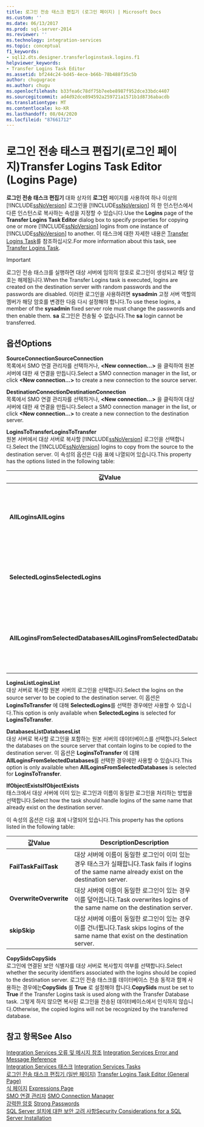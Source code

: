 ```yaml
---
title: 로그인 전송 태스크 편집기 (로그인 페이지) | Microsoft Docs
ms.custom: ''
ms.date: 06/13/2017
ms.prod: sql-server-2014
ms.reviewer: ''
ms.technology: integration-services
ms.topic: conceptual
f1_keywords:
- sql12.dts.designer.transferloginstask.logins.f1
helpviewer_keywords:
- Transfer Logins Task Editor
ms.assetid: bf244c24-bd45-4ece-b66b-78b488f35c5b
author: chugugrace
ms.author: chugu
ms.openlocfilehash: b33fea6c78df75b7eebe8987f952dce33bdc4407
ms.sourcegitcommit: ad4d92dce894592a259721a1571b1d8736abacdb
ms.translationtype: MT
ms.contentlocale: ko-KR
ms.lasthandoff: 08/04/2020
ms.locfileid: "87661712"
---
```

# <a name="transfer-logins-task-editor-logins-page"></a><span data-ttu-id="f71be-102">로그인 전송 태스크 편집기(로그인 페이지)</span><span class="sxs-lookup"><span data-stu-id="f71be-102">Transfer Logins Task Editor (Logins Page)</span></span>
  <span data-ttu-id="f71be-103">**로그인 전송 태스크 편집기** 대화 상자의 **로그인** 페이지를 사용하여 하나 이상의 [!INCLUDE[ssNoVersion](../includes/ssnoversion-md.md)] 로그인을 [!INCLUDE[ssNoVersion](../includes/ssnoversion-md.md)] 의 한 인스턴스에서 다른 인스턴스로 복사하는 속성을 지정할 수 있습니다.</span><span class="sxs-lookup"><span data-stu-id="f71be-103">Use the **Logins** page of the **Transfer Logins Task Editor** dialog box to specify properties for copying one or more [!INCLUDE[ssNoVersion](../includes/ssnoversion-md.md)] logins from one instance of [!INCLUDE[ssNoVersion](../includes/ssnoversion-md.md)] to another.</span></span> <span data-ttu-id="f71be-104">이 태스크에 대한 자세한 내용은 [Transfer Logins Task](control-flow/transfer-logins-task.md)를 참조하십시오.</span><span class="sxs-lookup"><span data-stu-id="f71be-104">For more information about this task, see [Transfer Logins Task](control-flow/transfer-logins-task.md).</span></span>  
  
> [!IMPORTANT]  
>  <span data-ttu-id="f71be-105">로그인 전송 태스크를 실행하면 대상 서버에 임의의 암호로 로그인이 생성되고 해당 암호는 해제됩니다.</span><span class="sxs-lookup"><span data-stu-id="f71be-105">When the Transfer Logins task is executed, logins are created on the destination server with random passwords and the passwords are disabled.</span></span> <span data-ttu-id="f71be-106">이러한 로그인을 사용하려면 **sysadmin** 고정 서버 역할의 멤버가 해당 암호를 변경한 다음 다시 설정해야 합니다.</span><span class="sxs-lookup"><span data-stu-id="f71be-106">To use these logins, a member of the **sysadmin** fixed server role must change the passwords and then enable them.</span></span> <span data-ttu-id="f71be-107">**sa** 로그인은 전송될 수 없습니다.</span><span class="sxs-lookup"><span data-stu-id="f71be-107">The **sa** login cannot be transferred.</span></span>  
  
## <a name="options"></a><span data-ttu-id="f71be-108">옵션</span><span class="sxs-lookup"><span data-stu-id="f71be-108">Options</span></span>  
 <span data-ttu-id="f71be-109">**SourceConnection**</span><span class="sxs-lookup"><span data-stu-id="f71be-109">**SourceConnection**</span></span>  
 <span data-ttu-id="f71be-110">목록에서 SMO 연결 관리자를 선택하거나, **\<New connection...>** 을 클릭하여 원본 서버에 대한 새 연결을 만듭니다.</span><span class="sxs-lookup"><span data-stu-id="f71be-110">Select a SMO connection manager in the list, or click **\<New connection...>** to create a new connection to the source server.</span></span>  
  
 <span data-ttu-id="f71be-111">**DestinationConnection**</span><span class="sxs-lookup"><span data-stu-id="f71be-111">**DestinationConnection**</span></span>  
 <span data-ttu-id="f71be-112">목록에서 SMO 연결 관리자를 선택하거나, **\<New connection...>** 을 클릭하여 대상 서버에 대한 새 연결을 만듭니다.</span><span class="sxs-lookup"><span data-stu-id="f71be-112">Select a SMO connection manager in the list, or click **\<New connection...>** to create a new connection to the destination server.</span></span>  
  
 <span data-ttu-id="f71be-113">**LoginsToTransfer**</span><span class="sxs-lookup"><span data-stu-id="f71be-113">**LoginsToTransfer**</span></span>  
 <span data-ttu-id="f71be-114">원본 서버에서 대상 서버로 복사할 [!INCLUDE[ssNoVersion](../includes/ssnoversion-md.md)] 로그인을 선택합니다.</span><span class="sxs-lookup"><span data-stu-id="f71be-114">Select the [!INCLUDE[ssNoVersion](../includes/ssnoversion-md.md)] logins to copy from the source to the destination server.</span></span> <span data-ttu-id="f71be-115">이 속성의 옵션은 다음 표에 나열되어 있습니다.</span><span class="sxs-lookup"><span data-stu-id="f71be-115">This property has the options listed in the following table:</span></span>  
  
|<span data-ttu-id="f71be-116">값</span><span class="sxs-lookup"><span data-stu-id="f71be-116">Value</span></span>|<span data-ttu-id="f71be-117">Description</span><span class="sxs-lookup"><span data-stu-id="f71be-117">Description</span></span>|  
|-----------|-----------------|  
|<span data-ttu-id="f71be-118">**AllLogins**</span><span class="sxs-lookup"><span data-stu-id="f71be-118">**AllLogins**</span></span>|<span data-ttu-id="f71be-119">원본 서버의 모든 [!INCLUDE[ssNoVersion](../includes/ssnoversion-md.md)] 로그인이 대상 서버로 복사됩니다.</span><span class="sxs-lookup"><span data-stu-id="f71be-119">All [!INCLUDE[ssNoVersion](../includes/ssnoversion-md.md)] logins on the source server will be copied to the destination server.</span></span>|  
|<span data-ttu-id="f71be-120">**SelectedLogins**</span><span class="sxs-lookup"><span data-stu-id="f71be-120">**SelectedLogins**</span></span>|<span data-ttu-id="f71be-121">**LoginsList** 로 지정된 로그인만 대상 서버로 복사됩니다.</span><span class="sxs-lookup"><span data-stu-id="f71be-121">Only logins specified with **LoginsList** will be copied to the destination server.</span></span>|  
|<span data-ttu-id="f71be-122">**AllLoginsFromSelectedDatabases**</span><span class="sxs-lookup"><span data-stu-id="f71be-122">**AllLoginsFromSelectedDatabases**</span></span>|<span data-ttu-id="f71be-123">**DatabasesList** 로 지정된 데이터베이스의 모든 로그인이 대상 서버로 복사됩니다.</span><span class="sxs-lookup"><span data-stu-id="f71be-123">All logins from the databases specified with **DatabasesList** will be copied to the destination server.</span></span>|  
  
 <span data-ttu-id="f71be-124">**LoginsList**</span><span class="sxs-lookup"><span data-stu-id="f71be-124">**LoginsList**</span></span>  
 <span data-ttu-id="f71be-125">대상 서버로 복사할 원본 서버의 로그인을 선택합니다.</span><span class="sxs-lookup"><span data-stu-id="f71be-125">Select the logins on the source server to be copied to the destination server.</span></span> <span data-ttu-id="f71be-126">이 옵션은 **LoginsToTransfer** 에 대해 **SelectedLogins**를 선택한 경우에만 사용할 수 있습니다.</span><span class="sxs-lookup"><span data-stu-id="f71be-126">This option is only available when **SelectedLogins** is selected for **LoginsToTransfer**.</span></span>  
  
 <span data-ttu-id="f71be-127">**DatabasesList**</span><span class="sxs-lookup"><span data-stu-id="f71be-127">**DatabasesList**</span></span>  
 <span data-ttu-id="f71be-128">대상 서버로 복사할 로그인을 포함하는 원본 서버의 데이터베이스를 선택합니다.</span><span class="sxs-lookup"><span data-stu-id="f71be-128">Select the databases on the source server that contain logins to be copied to the destination server.</span></span> <span data-ttu-id="f71be-129">이 옵션은 **LoginsToTransfer** 에 대해 **AllLoginsFromSelectedDatabases**를 선택한 경우에만 사용할 수 있습니다.</span><span class="sxs-lookup"><span data-stu-id="f71be-129">This option is only available when **AllLoginsFromSelectedDatabases** is selected for **LoginsToTransfer**.</span></span>  
  
 <span data-ttu-id="f71be-130">**IfObjectExists**</span><span class="sxs-lookup"><span data-stu-id="f71be-130">**IfObjectExists**</span></span>  
 <span data-ttu-id="f71be-131">태스크에서 대상 서버에 이미 있는 로그인과 이름이 동일한 로그인을 처리하는 방법을 선택합니다.</span><span class="sxs-lookup"><span data-stu-id="f71be-131">Select how the task should handle logins of the same name that already exist on the destination server.</span></span>  
  
 <span data-ttu-id="f71be-132">이 속성의 옵션은 다음 표에 나열되어 있습니다.</span><span class="sxs-lookup"><span data-stu-id="f71be-132">This property has the options listed in the following table:</span></span>  
  
|<span data-ttu-id="f71be-133">값</span><span class="sxs-lookup"><span data-stu-id="f71be-133">Value</span></span>|<span data-ttu-id="f71be-134">Description</span><span class="sxs-lookup"><span data-stu-id="f71be-134">Description</span></span>|  
|-----------|-----------------|  
|<span data-ttu-id="f71be-135">**FailTask**</span><span class="sxs-lookup"><span data-stu-id="f71be-135">**FailTask**</span></span>|<span data-ttu-id="f71be-136">대상 서버에 이름이 동일한 로그인이 이미 있는 경우 태스크가 실패합니다.</span><span class="sxs-lookup"><span data-stu-id="f71be-136">Task fails if logins of the same name already exist on the destination server.</span></span>|  
|<span data-ttu-id="f71be-137">**Overwrite**</span><span class="sxs-lookup"><span data-stu-id="f71be-137">**Overwrite**</span></span>|<span data-ttu-id="f71be-138">대상 서버에 이름이 동일한 로그인이 있는 경우 이를 덮어씁니다.</span><span class="sxs-lookup"><span data-stu-id="f71be-138">Task overwrites logins of the same name on the destination server.</span></span>|  
|<span data-ttu-id="f71be-139">**skip**</span><span class="sxs-lookup"><span data-stu-id="f71be-139">**Skip**</span></span>|<span data-ttu-id="f71be-140">대상 서버에 이름이 동일한 로그인이 있는 경우 이를 건너뜁니다.</span><span class="sxs-lookup"><span data-stu-id="f71be-140">Task skips logins of the same name that exist on the destination server.</span></span>|  
  
 <span data-ttu-id="f71be-141">**CopySids**</span><span class="sxs-lookup"><span data-stu-id="f71be-141">**CopySids**</span></span>  
 <span data-ttu-id="f71be-142">로그인에 연결된 보안 식별자를 대상 서버로 복사할지 여부를 선택합니다.</span><span class="sxs-lookup"><span data-stu-id="f71be-142">Select whether the security identifiers associated with the logins should be copied to the destination server.</span></span> <span data-ttu-id="f71be-143">로그인 전송 태스크를 데이터베이스 전송 동작과 함께 사용하는 경우에는**CopySids** 를 **True** 로 설정해야 합니다.</span><span class="sxs-lookup"><span data-stu-id="f71be-143">**CopySids** must be set to **True** if the Transfer Logins task is used along with the Transfer Database task.</span></span> <span data-ttu-id="f71be-144">그렇게 하지 않으면 복사된 로그인을 전송된 데이터베이스에서 인식하지 않습니다.</span><span class="sxs-lookup"><span data-stu-id="f71be-144">Otherwise, the copied logins will not be recognized by the transferred database.</span></span>  
  
## <a name="see-also"></a><span data-ttu-id="f71be-145">참고 항목</span><span class="sxs-lookup"><span data-stu-id="f71be-145">See Also</span></span>  
 <span data-ttu-id="f71be-146">[Integration Services 오류 및 메시지 참조](../../2014/integration-services/integration-services-error-and-message-reference.md) </span><span class="sxs-lookup"><span data-stu-id="f71be-146">[Integration Services Error and Message Reference](../../2014/integration-services/integration-services-error-and-message-reference.md) </span></span>  
 <span data-ttu-id="f71be-147">[Integration Services 태스크](control-flow/integration-services-tasks.md) </span><span class="sxs-lookup"><span data-stu-id="f71be-147">[Integration Services Tasks](control-flow/integration-services-tasks.md) </span></span>  
 <span data-ttu-id="f71be-148">[로그인 전송 태스크 편집기 &#40;일반 페이지&#41;](general-page-of-integration-services-designers-options.md) </span><span class="sxs-lookup"><span data-stu-id="f71be-148">[Transfer Logins Task Editor &#40;General Page&#41;](general-page-of-integration-services-designers-options.md) </span></span>  
 <span data-ttu-id="f71be-149">[식 페이지](expressions/expressions-page.md) </span><span class="sxs-lookup"><span data-stu-id="f71be-149">[Expressions Page](expressions/expressions-page.md) </span></span>  
 <span data-ttu-id="f71be-150">[SMO 연결 관리자](connection-manager/smo-connection-manager.md) </span><span class="sxs-lookup"><span data-stu-id="f71be-150">[SMO Connection Manager](connection-manager/smo-connection-manager.md) </span></span>  
 <span data-ttu-id="f71be-151">[강력한 암호](../relational-databases/security/strong-passwords.md) </span><span class="sxs-lookup"><span data-stu-id="f71be-151">[Strong Passwords](../relational-databases/security/strong-passwords.md) </span></span>  
 [<span data-ttu-id="f71be-152">SQL Server 설치에 대한 보안 고려 사항</span><span class="sxs-lookup"><span data-stu-id="f71be-152">Security Considerations for a SQL Server Installation</span></span>](../../2014/sql-server/install/security-considerations-for-a-sql-server-installation.md)  
  
  
